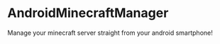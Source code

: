 AndroidMinecraftManager
=======================

Manage your minecraft server straight from your android smartphone!